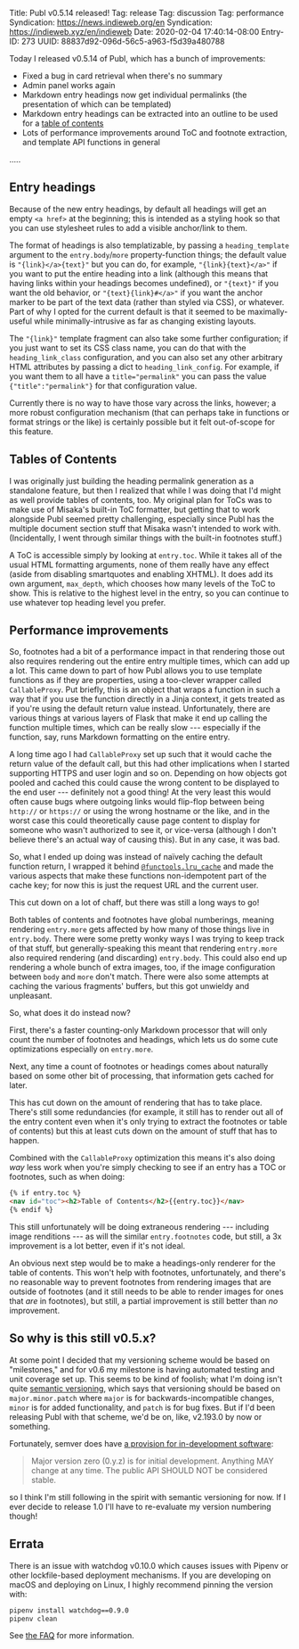 Title: Publ v0.5.14 released!
Tag: release
Tag: discussion
Tag: performance
Syndication: https://news.indieweb.org/en
Syndication: https://indieweb.xyz/en/indieweb
Date: 2020-02-04 17:40:14-08:00
Entry-ID: 273
UUID: 88837d92-096d-56c5-a963-f5d39a480788

Today I released v0.5.14 of Publ, which has a bunch of improvements:

* Fixed a bug in card retrieval when there's no summary
* Admin panel works again
* Markdown entry headings now get individual permalinks (the presentation of which can be templated)
* Markdown entry headings can be extracted into an outline to be used for a [table of contents](115#toc)
* Lots of performance improvements around ToC and footnote extraction, and template API functions in general

.....

## Entry headings

Because of the new entry headings, by default all headings will get an empty `<a href>` at the beginning; this is intended as a styling hook so that you can use stylesheet rules to add a visible anchor/link to them.

The format of headings is also templatizable, by passing a `heading_template` argument to the `entry.body`/`more` property-function things; the default value is `"{link}</a>{text}"` but you can do, for example, `"{link}{text}</a>"` if you want to put the entire heading into a link (although this means that having links within your headings becomes undefined), or `"{text}"` if you want the old behavior, or `"{text}{link}#</a>"` if you want the anchor marker to be part of the text data (rather than styled via CSS), or whatever. Part of why I opted for the current default is that it seemed to be maximally-useful while minimally-intrusive as far as changing existing layouts.

The `"{link}"` template fragment can also take some further configuration; if you just want to set its CSS class name, you can do that with the `heading_link_class` configuration, and you can also set any other arbitrary HTML attributes by passing a dict to `heading_link_config`. For example, if you want them to all have a `title="permalink"` you can  pass the value `{"title":"permalink"}` for that configuration value.

Currently there is no way to have those vary across the links, however; a more robust configuration mechanism (that can perhaps take in functions or format strings or the like) is certainly possible but it felt out-of-scope for this feature.

## Tables of Contents

I was originally just building the heading permalink generation as a standalone feature, but then I realized that while I was doing that I'd might as well provide tables of contents, too. My original plan for ToCs was to make use of Misaka's built-in ToC formatter, but getting that to work alongside Publ seemed pretty challenging, especially since Publ has the multiple document section stuff that Misaka wasn't intended to work with. (Incidentally, I went through similar things with the built-in footnotes stuff.)

A ToC is accessible simply by looking at `entry.toc`. While it takes all of the usual HTML formatting arguments, none of them really have any effect (aside from disabling smartquotes and enabling XHTML). It does add its own argument, `max_depth`, which chooses how many levels of the ToC to show. This is relative to the highest level in the entry, so you can continue to use whatever top heading level you prefer.

## Performance improvements

So, footnotes had a bit of a performance impact in that rendering those out also requires rendering out the entire entry multiple times, which can add up a lot. This came down to part of how Publ allows you to use template functions as if they are properties, using a too-clever wrapper called `CallableProxy`. Put briefly, this is an object that wraps a function in such a way that if you use the function directly in a Jinja context, it gets treated as if you're using the default return value instead. Unfortunately, there are various things at various layers of Flask that make it end up calling the function multiple times, which can be really slow --- especially if the function, say, runs Markdown formatting on the entire entry.

A long time ago I had `CallableProxy` set up such that it would cache the return value of the default call, but this had other implications when I started supporting HTTPS and user login and so on. Depending on how objects got pooled and cached this could cause the wrong content to be displayed to the end user --- definitely not a good thing! At the very least this would often cause bugs where outgoing links would flip-flop between being `http://` or `https://` or using the wrong hostname or the like, and in the worst case this could theoretically cause page content to display for someone who wasn't authorized to see it, or vice-versa (although I don't believe there's an actual way of causing this). But in any case, it was bad.

So, what I ended up doing was instead of naïvely caching the default function return, I wrapped it behind [`@functools.lru_cache`](https://docs.python.org/3/library/functools.html#functools.lru_cache) and made the various aspects that make these functions non-idempotent part of the cache key; for now this is just the request URL and the current user.

This cut down on a lot of chaff, but there was still a long ways to go!

Both tables of contents and footnotes have global numberings, meaning rendering `entry.more` gets affected by how many of those things live in `entry.body`. There were some pretty wonky ways I was trying to keep track of that stuff, but generally-speaking this meant that rendering `entry.more` also required rendering (and discarding) `entry.body`. This could also end up rendering a whole bunch of extra images, too, if the image configuration between `body` and `more` don't match. There were also some attempts at caching the various fragments' buffers, but this got unwieldy and unpleasant.

So, what does it do instead now?

First, there's a faster counting-only Markdown processor that will only count the number of footnotes and headings, which lets us do some cute optimizations especially on `entry.more`.

Next, any time a count of footnotes or headings comes about naturally based on some other bit of processing, that information gets cached for later.

This has cut down on the amount of rendering that has to take place. There's still some redundancies (for example, it still has to render out all of the entry content even when it's only trying to extract the footnotes or table of contents) but this at least cuts down on the amount of stuff that has to happen.

Combined with the `CallableProxy` optimization this means it's also doing *way* less work when you're simply checking to see if an entry has a TOC or footnotes, such as when doing:

```html
{% if entry.toc %}
<nav id="toc"><h2>Table of Contents</h2>{{entry.toc}}</nav>
{% endif %}
```

This still unfortunately will be doing extraneous rendering --- including image renditions --- as will the similar `entry.footnotes` code, but still, a 3x improvement is a lot better, even if it's not ideal.

An obvious next step would be to make a headings-only renderer for the table of contents. This won't help with footnotes, unfortunately, and there's no reasonable way to prevent footnotes from rendering images that are outside of footnotes (and it still needs to be able to render images for ones that *are* in footnotes), but still, a partial improvement is still better than *no* improvement.

## So why is this still v0.5.x?

At some point I decided that my versioning scheme would be based on "milestones," and for v0.6 my milestone is having automated testing and unit coverage set up. This seems to be kind of foolish; what I'm doing isn't quite [semantic versioning](https://semver.org/), which says that versioning should be based on `major.minor.patch` where `major` is for backwards-incompatible changes, `minor` is for added functionality, and `patch` is for bug fixes. But if I'd been releasing Publ with that scheme, we'd be on, like, v2.193.0 by now or something.

Fortunately, semver does have [a provision for in-development software](https://semver.org/#spec-item-4):

> Major version zero (0.y.z) is for initial development. Anything MAY change at any time. The public API SHOULD NOT be considered stable.

so I think I'm still following in the spirit with semantic versioning for now. If I ever decide to release 1.0 I'll have to re-evaluate my version numbering though!

## Errata

There is an issue with watchdog v0.10.0 which causes issues with Pipenv or other lockfile-based deployment mechanisms. If you are developing on macOS and deploying on Linux, I highly recommend pinning the version with:

```bash
pipenv install watchdog==0.9.0
pipenv clean
```

See [the FAQ](/faq#watchdog090) for more information.